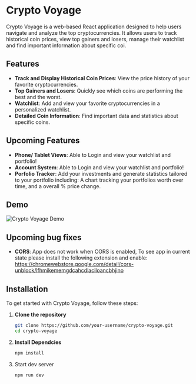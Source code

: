 # Crypto Voyage

Crypto Voyage is a web-based React application designed to help users navigate and analyze the top cryptocurrencies. It allows users to track historical coin prices, view top gainers and losers, manage their watchlist and find important information about specific coi.

## Features

- **Track and Display Historical Coin Prices**: View the price history of your favorite cryptocurrencies.
- **Top Gainers and Losers**: Quickly see which coins are performing the best and the worst.
- **Watchlist**: Add and view your favorite cryptocurrencies in a personalized watchlist.
- **Detailed Coin Information**: Find important data and statistics about specific coins.

## Upcoming Features

- **Phone/ Tablet Views**: Able to Login and view your watchlist and portfolio!
- **Account System**: Able to Login and view your watchlist and portfolio!
- **Porfolio Tracker**: Add your investments and generate statistics tailored to your portfolio including: A chart tracking your portfolios worth over time, and a overall % price change.

## Demo

![Crypto Voyage Demo](./assets/cryptovoyage-preview.gif)

## Upcoming bug fixes

- **CORS**: App does not work when CORS is enabled, To see app in current state please install the following extension and enable: https://chromewebstore.google.com/detail/cors-unblock/lfhmikememgdcahcdlaciloancbhjino

## Installation

To get started with Crypto Voyage, follow these steps:

1. **Clone the repository**
   ```sh
   git clone https://github.com/your-username/crypto-voyage.git
   cd crypto-voyage
2. **Install Dependcies**
   ```sh
   npm install
3. Start dev server
   ```sh
   npm run dev

